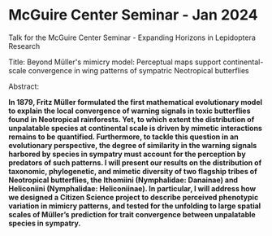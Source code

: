 # McGuire Center Seminar - Jan 2024

Talk for the McGuire Center Seminar - Expanding Horizons in Lepidoptera Research

Title: Beyond Müller's mimicry model: Perceptual maps support continental-scale convergence in wing patterns of sympatric Neotropical butterflies

Abstract:

**In 1879, Fritz Müller formulated the first mathematical evolutionary model to explain the local convergence of warning signals in toxic butterflies found in Neotropical rainforests. Yet, to which extent the distribution of unpalatable species at continental scale is driven by mimetic interactions remains to be quantified. Furthermore, to tackle this question in an evolutionary perspective, the degree of similarity in the warning signals harbored by species in sympatry must account for the perception by predators of such patterns. I will present our results on the distribution of taxonomic, phylogenetic, and mimetic diversity of two flagship tribes of Neotropical butterflies, the Ithomiini (Nymphalidae: Danainae) and Heliconiini (Nymphalidae: Heliconiinae). In particular, I will address how we designed a Citizen Science project to describe perceived phenotypic variation in mimicry patterns, and tested for the unfolding to large spatial scales of Müller’s prediction for trait convergence between unpalatable species in sympatry.**
